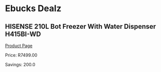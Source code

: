 
# Ebucks Dealz
## HISENSE 210L Bot Freezer With Water Dispenser H415BI-WD
[Product Page](https://www.ebucks.com/web/shop/productSelected.do?prodId=1094254739&catId=704986856)

Price: R7499.00

Savings: 200.0


	